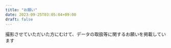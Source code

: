 ```yaml
---
title: "お願い"
date: 2023-09-25T03:05:04+09:00
draft: false
---
```


撮影させていただいた方にむけて、データの取扱等に関するお願いを掲載しています
